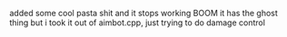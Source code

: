 added some cool pasta shit and it stops working BOOM 
it has the ghost thing but i took it out of aimbot.cpp, just trying to do damage control
